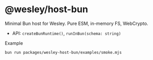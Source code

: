 # @wesley/host-bun

Minimal Bun host for Wesley. Pure ESM, in-memory FS, WebCrypto.

- API: `createBunRuntime()`, `runInBun(schema: string)`

Example

```bash
bun run packages/wesley-host-bun/examples/smoke.mjs
```


